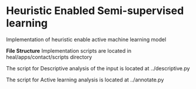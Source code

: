# Heuristic Enabled Semi-supervised learning
Implementation of heuristic enable active machine learning model

**File Structure**
Implementation scripts are located in heal/apps/contact/scripts directory

The script for Descriptive analysis of the input is located at ../descriptive.py

The script for Active learning analysis is located at ../annotate.py
